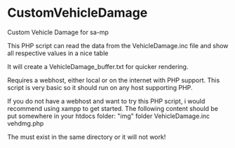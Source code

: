 # CustomVehicleDamage
Custom Vehicle Damage for sa-mp

This PHP script can read the data from the VehicleDamage.inc file and show all respective values in a nice table

It will create a VehicleDamage_buffer.txt for quicker rendering.

Requires a webhost, either local or on the internet with PHP support.
This script is very basic so it should run on any host supporting PHP.

If you do not have a webhost and want to try this PHP script, i would recommend using xampp to get started.
The following content should be put somewhere in your htdocs folder:
"img" folder
VehicleDamage.inc
vehdmg.php

The must exist in the same directory or it will not work!
